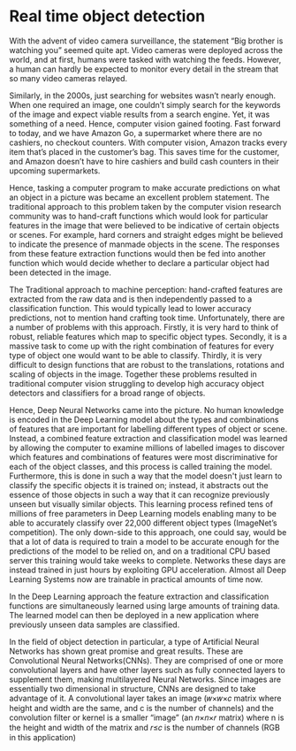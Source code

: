 # Real time object detection
With the advent of video camera surveillance, the statement “Big brother is watching you” seemed quite apt. Video cameras were deployed across the world, and at first, humans were tasked with watching the feeds. However, a human can hardly be expected to monitor every detail in the stream that so many video cameras relayed.

Similarly, in the 2000s, just searching for websites wasn’t nearly enough. When one required an image, one couldn’t simply search for the keywords of the image and expect viable results from a search engine. Yet, it was something of a need. Hence, computer vision gained footing. Fast forward to today, and we have Amazon Go, a supermarket where there are no cashiers, no checkout counters. With computer vision, Amazon tracks every item that’s placed in the customer’s bag. This saves time for the customer, and Amazon doesn’t have to hire cashiers and build cash counters in their upcoming supermarkets.

Hence, tasking a computer program to make accurate predictions on what an object in a picture was became an excellent problem statement. The traditional approach to this problem taken by the computer vision research community was to hand-craft functions which would look for particular features in the image that were believed to be indicative of certain objects or scenes. For example, hard corners and straight edges might be believed to indicate the presence of manmade objects in the scene. The responses from these feature extraction functions would then be fed into another function which would decide whether to declare a particular object had been detected in the image.

The Traditional approach to machine perception: hand-crafted features are extracted from the raw data and is then independently passed to a classification function. This would typically lead to lower accuracy predictions, not to mention hand crafting took time.
Unfortunately, there are a number of problems with this approach. Firstly, it is very hard to think of robust, reliable features which map to specific object types. Secondly, it is a massive task to come up with the right combination of features for every type of object one would want to be able to classify. Thirdly, it is very difficult to design functions that are robust to the translations, rotations and scaling of objects in the image. Together these problems resulted in traditional computer vision struggling to develop high accuracy object detectors and classifiers for a broad range of objects.

Hence, Deep Neural Networks came into the picture. No human knowledge is encoded in the Deep Learning model about the types and combinations of features that are important for labelling different types of object or scene. Instead, a combined feature extraction and classification model was learned by allowing the computer to examine millions of labelled images to discover which features and combinations of features were most discriminative for each of the object classes, and this process is called training the model. Furthermore, this is done in such a way that the model doesn't just learn to classify the specific objects it is trained on; instead, it abstracts out the essence of those objects in such a way that it can recognize previously unseen but visually similar objects. This learning process refined tens of millions of free parameters in Deep Learning models enabling many to be able to accurately classify over 22,000 different object types (ImageNet’s competition). The only down-side to this approach, one could say, would be that a lot of data is required to train a model to be accurate enough for the predictions of the model to be relied on, and on a traditional CPU based server this training would take weeks to complete. Networks these days are instead trained in just hours by exploiting GPU acceleration. Almost all Deep Learning Systems now are trainable in practical amounts of time now. 

In the Deep Learning approach the feature extraction and classification functions are simultaneously learned using large amounts of training data. The learned model can then be deployed in a new application where previously unseen data samples are classified.

In the field of object detection in particular, a type of Artificial Neural Networks has shown great promise and great results. These are Convolutional Neural Networks(CNNs). They are comprised of one or more convolutional layers and have other layers such as fully connected layers to supplement them, making multilayered Neural Networks. Since images are essentially two dimensional in structure, CNNs are designed to take advantage of it. A convolutional layer takes an image (𝑤×𝑤×𝑐 matrix where height and width are the same, and c is the number of channels) and the convolution filter or kernel is a smaller “image” (an 𝑛×𝑛×𝑟 matrix) where n is the height and width of the matrix and 𝑟≤𝑐 is the number of channels (RGB in this application)
